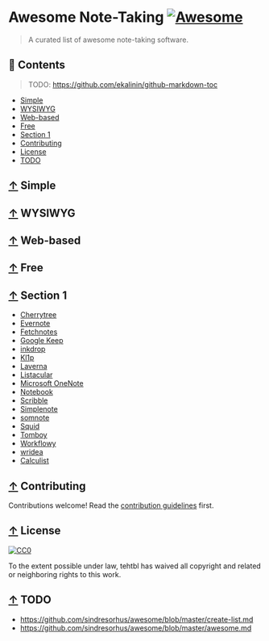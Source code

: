 # Awesome Note-Taking [![Awesome](https://awesome.re/badge.svg)](https://awesome.re)

> A curated list of awesome note-taking software.

## 📖 Contents

> TODO: https://github.com/ekalinin/github-markdown-toc

* [Simple](#-simple)
* [WYSIWYG](#-wysiwyg)
* [Web-based](#-web-based)
* [Free](#-free)
* [Section 1](#-section-1)
* [Contributing](#-contributing)
* [License](#-license)
* [TODO](#-todo)

## [↑](#-contents) Simple

## [↑](#-contents) WYSIWYG

## [↑](#-contents) Web-based

## [↑](#-contents) Free

## [↑](#-contents) Section 1

* [Cherrytree](http://www.giuspen.com/cherrytree)
* [Evernote](https://www.evernote.com)
* [Fetchnotes](http://www.fetchnotes.com)
* [Google Keep](https://keep.google.com)
* [inkdrop](https://www.inkdrop.info)
* [Kl1p](http://kl1p.com)
* [Laverna](https://laverna.cc)
* [Listacular](http://www.bloomingsoft.com/listacular)
* [Microsoft OneNote](https://www.onenote.com)
* [Notebook](https://www.zoho.com/notebook)
* [Scribble](http://scribble.wreally.com)
* [Simplenote](http://simplenote.com)
* [somnote](http://somcloud.com/about/somnote)
* [Squid](http://squidnotes.com)
* [Tomboy](https://wiki.gnome.org/Apps/Tomboy)
* [Workflowy](https://workflowy.com)
* [wridea](http://wridea.com)
* [Calculist](https://app.calculist.io/)

## [↑](#-contents) Contributing

Contributions welcome! Read the [contribution guidelines](contributing.md) first.

## [↑](#-contents) License

[![CC0](https://mirrors.creativecommons.org/presskit/buttons/88x31/svg/cc-zero.svg)](https://creativecommons.org/publicdomain/zero/1.0)

To the extent possible under law, tehtbl has waived all copyright and related
or neighboring rights to this work.

## [↑](#-contents) TODO

* https://github.com/sindresorhus/awesome/blob/master/create-list.md
* https://github.com/sindresorhus/awesome/blob/master/awesome.md
